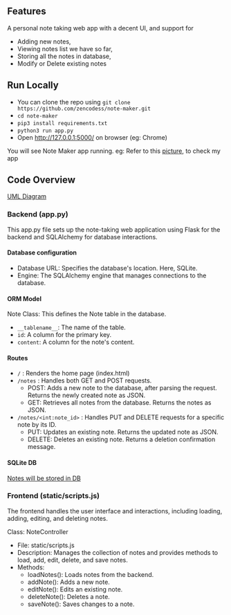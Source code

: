## Features
A personal note taking web app with a decent UI, and support for 
 - Adding new notes,
 - Viewing notes list we have so far,
 - Storing all the notes in database,
 - Modify or Delete existing notes
## Run Locally
 - You can clone the repo using `git clone https://github.com/zencodess/note-maker.git`
 - `cd note-maker`
 - `pip3 install requirements.txt`
 - `python3 run app.py`
 -  Open http://127.0.0.1:5000/ on browser (eg: Chrome)

You will see Note Maker app running. 
eg: Refer to this [picture](https://github.com/zencodess/note-maker/blob/main/img/NoteMaker_v1.png), to check my app 

## Code Overview
[UML Diagram](https://github.com/zencodess/note-maker/blob/main/img/NoteMaker_UML_v1.png)
### Backend (app.py)
This app.py file sets up the note-taking web application using Flask for the backend and SQLAlchemy for database interactions.
#### Database configuration
- Database URL: Specifies the database's location. Here, SQLite.
- Engine: The SQLAlchemy engine that manages connections to the database.
#### ORM Model
Note Class: This defines the Note table in the database.
- `__tablename__`: The name of the table.
- `id`: A column for the primary key.
- `content`: A column for the note's content.
#### Routes
- `/` : Renders the home page (index.html)
- `/notes` : Handles both GET and POST requests.
  - POST: Adds a new note to the database, after parsing the request. Returns the newly created note as JSON.
  - GET: Retrieves all notes from the database. Returns the notes as JSON.
- `/notes/<int:note_id>` : Handles PUT and DELETE requests for a specific note by its ID.
  - PUT: Updates an existing note. Returns the updated note as JSON.
  - DELETE: Deletes an existing note. Returns a deletion confirmation message.

#### SQLite DB 
[Notes will be stored in DB](https://github.com/zencodess/note-maker/blob/main/img/sqlite_db_v1.png)

### Frontend (static/scripts.js)
The frontend handles the user interface and interactions, including loading, adding, editing, and deleting notes.

Class: NoteController
- File: static/scripts.js
- Description: Manages the collection of notes and provides methods to load, add, edit, delete, and save notes.
- Methods:
  - loadNotes(): Loads notes from the backend.
  - addNote(): Adds a new note.
  - editNote(): Edits an existing note.
  - deleteNote(): Deletes a note.
  - saveNote(): Saves changes to a note.
